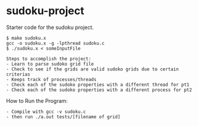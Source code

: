 # sudoku-project

Starter code for the sudoku project.

    $ make sudoku.x
    gcc -o sudoku.x -g -lpthread sudoku.c
    $ ./sudoku.x < someInputFile

    Steps to accomplish the project:
    - Learn to parse sudoko grid file
    - Check to see if the grids are valid sudoko grids due to certain criterias
    - Keeps track of processes/threads
    - Check each of the sudoko properties with a different thread for pt1
    - Check each of the sudoko properties with a different process for pt2


How to Run the Program:

    - Compile with gcc -v sudoku.c
    - then run ./a.out tests/[filename of grid]
